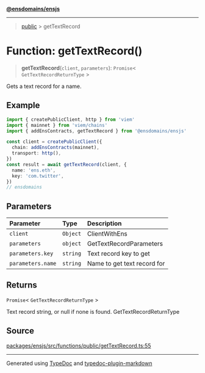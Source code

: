 [**@ensdomains/ensjs**](../README.md)

---

> [public](README.md) > getTextRecord

# Function: getTextRecord()

> **getTextRecord**(`client`, `parameters`): `Promise`\< `GetTextRecordReturnType` \>

Gets a text record for a name.

## Example

```ts
import { createPublicClient, http } from 'viem'
import { mainnet } from 'viem/chains'
import { addEnsContracts, getTextRecord } from '@ensdomains/ensjs'

const client = createPublicClient({
  chain: addEnsContracts(mainnet),
  transport: http(),
})
const result = await getTextRecord(client, {
  name: 'ens.eth',
  key: 'com.twitter',
})
// ensdomains
```

## Parameters

| Parameter         | Type     | Description                 |
| :---------------- | :------- | :-------------------------- |
| `client`          | `Object` | ClientWithEns               |
| `parameters`      | `object` | GetTextRecordParameters     |
| `parameters.key`  | `string` | Text record key to get      |
| `parameters.name` | `string` | Name to get text record for |

## Returns

`Promise`\< `GetTextRecordReturnType` \>

Text record string, or null if none is found. GetTextRecordReturnType

## Source

[packages/ensjs/src/functions/public/getTextRecord.ts:55](https://github.com/ensdomains/ensjs-v3/blob/278f5349/packages/ensjs/src/functions/public/getTextRecord.ts#L55)

---

Generated using [TypeDoc](https://typedoc.org/) and [typedoc-plugin-markdown](https://www.npmjs.com/package/typedoc-plugin-markdown)
